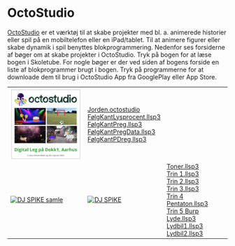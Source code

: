 # OctoStudio
<a href="https://octostudio.org/en/" target="_blank">OctoStudio</a> er et værktøj til at skabe projekter med bl. a. animerede historier eller spil på en mobiltelefon eller en iPad/tablet. Til at animere figurer eller skabe dynamik i spil benyttes blokprogrammering. 
Nedenfor ses forsiderne af bøger om at skabe projekter i OctoStudio. 
Tryk på bogen for at læse bogen i Skoletube. For nogle bøger er der ved siden af bogens forside en liste af blokprogrammer brugt i bogen. Tryk på programmerne for at downloade dem til brug i 
OctoStudio App fra GooglePlay eller App Store.
<table>
  <tr>
    <td>
      <a href="https://www.skoletube.dk/video/8756686/1a66ca2dc1928832f37a89d2d48c9863" target="_blank">
      <img src="KomIgang.png" alt="Robotter følger streger" width="200"></a></td>
    <td>
      <a href="https://ocaprani.github.io/OctoStudio/Jorden.octostudio" target="_blank" download>Jorden.octostudio</a><br> 
      <a href="https://ocaprani.github.io/SPIKE Prime/FølgKantLysprocent.llsp3" target="_blank" download>FølgKantLysprocent.llsp3</a><br>
      <a href="https://ocaprani.github.io/SPIKE Prime/FølgKantPreg.llsp3" target="_blank" download>FølgKantPreg.llsp3</a><br>
      <a href="https://ocaprani.github.io/SPIKE Prime/FølgKantPregData.llsp3" target="_blank" download>FølgKantPregData.llsp3</a><br>
      <a href="https://ocaprani.github.io/SPIKE Prime/FølgKantPDreg.llsp3" target="_blank" download>FølgKantPDreg.llsp3</a><br>
    </td>
  </tr>
  <tr>
    <td>
      <a href="https://www.skoletube.dk/video/7035103/98d8e58d4e3286e3bb089ebae9f91481" target="_blank">
      <img src="DJSPIKE/DJSPIKESamle.png" alt="DJ SPIKE samle" width="200"></a>
    </td>
    <td>
      <a href="https://www.skoletube.dk/video/7035096/9fbbd353fb4836e02236c3b2cdfe8882" target="_blank">
      <img src="DJSPIKE/DJSPIKE.png" alt="DJ SPIKE" width="200"></a>
    </td>
    <td>
      <a href="https://ocaprani.github.io/SPIKE Prime/DJSPIKE/Toner.llsp3" target="_blank" download>Toner.llsp3</a><br> 
      <a href="https://ocaprani.github.io/SPIKE Prime/DJSPIKE/Trin 1.llsp3" target="_blank" download>Trin 1.llsp3</a><br>
      <a href="https://ocaprani.github.io/SPIKE Prime/DJSPIKE/Trin 2.llsp3" target="_blank" download>Trin 2.llsp3</a><br>
      <a href="https://ocaprani.github.io/SPIKE Prime/DJSPIKE/Trin 3.llsp3" target="_blank" download>Trin 3.llsp3</a><br>
      <a href="https://ocaprani.github.io/SPIKE Prime/DJSPIKE/Trin 4 Pentaton.llsp3" target="_blank" download>Trin 4 Pentaton.llsp3</a><br>
      <a href="https://ocaprani.github.io/SPIKE Prime/DJSPIKE/Trin 5 Burp Lyde.llsp3" target="_blank" download>Trin 5 Burp Lyde.llsp3</a><br>
      <a href="https://ocaprani.github.io/SPIKE Prime/DJSPIKE/Lydbil1.llsp3" target="_blank" download>Lydbil1.llsp3</a><br>
      <a href="https://ocaprani.github.io/SPIKE Prime/DJSPIKE/Lydbil2.llsp3" target="_blank" download>Lydbil2.llsp3</a><br>
    </td>
  </tr>
</table>
